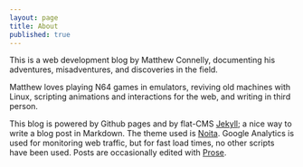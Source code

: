 ```yaml
---
layout: page
title: About
published: true
---
```


This is a web development blog by Matthew Connelly, documenting his adventures, misadventures, and discoveries in the field.  

Matthew loves playing N64 games in emulators, reviving old machines with Linux, scripting animations and interactions for the web, and writing in third person.

This blog is powered by Github pages and by flat-CMS [Jekyll](http://jekyllrb.com/); a nice way to write a blog post in Markdown. The theme used is [Noita](https://github.com/penibelst/jekyll-noita). Google Analytics is used for monitoring web traffic, but for fast load times, no other scripts have been used. Posts are occasionally edited with [Prose](http://prose.io/).